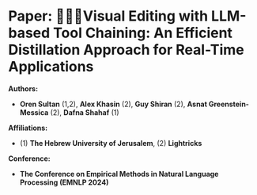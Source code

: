 # **Paper: 🎥🔗🔧Visual Editing with LLM-based Tool Chaining: An Efficient Distillation Approach for Real-Time Applications**

**Authors:**
- **Oren Sultan** (1,2), **Alex Khasin** (2), **Guy Shiran** (2), **Asnat Greenstein-Messica** (2), **Dafna Shahaf** (1)

**Affiliations:**
- (1) **The Hebrew University of Jerusalem**, (2) **Lightricks**

**Conference:**
- **The Conference on Empirical Methods in Natural Language Processing (EMNLP 2024)**
